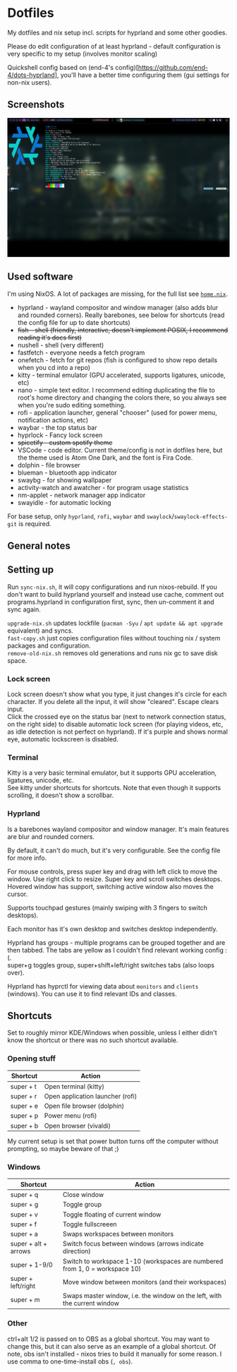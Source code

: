 # Dotfiles

My dotfiles and nix setup incl. scripts for hyprland and some other goodies.

Please do edit configuration of at least hyprland - default configuration is very specific to my setup (involves monitor scaling)

Quickshell config based on (end-4's config)[https://github.com/end-4/dots-hyprland], you'll have a better time configuring them (gui settings for non-nix users).

## Screenshots

![](./screenshots/kitty.png)

## Used software

I'm using NixOS. A lot of packages are missing, for the full list see [`home.nix`](./home.nix).

- hyprland - wayland compositor and window manager (also adds blur and rounded corners). Really barebones, see below for shortcuts (read the config file for up to date shortcuts)
- ~~fish - shell (friendly, interactive, doesn't implement POSIX, I recommend reading it's docs first)~~
- nushell - shell (very different)
- fastfetch - everyone needs a fetch program
- onefetch - fetch for git repos (fish is configured to show repo details when you cd into a repo)
- kitty - terminal emulator (GPU accelerated, supports ligatures, unicode, etc)
- nano - simple text editor. I recommend editing duplicating the file to root's home directory and changing the colors there, so you always see when you're sudo editing something.
- rofi - application launcher, general "chooser" (used for power menu, notification actions, etc)
- waybar - the top status bar
- hyprlock - Fancy lock screen
- ~~spicetify - custom spotify theme~~
- VSCode - code editor. Current theme/config is not in dotfiles here, but the theme used is Atom One Dark, and the font is Fira Code.
- dolphin - file browser
- blueman - bluetooth app indicator
- swaybg - for showing wallpaper
- activity-watch and awatcher - for program usage statistics
- nm-applet - network manager app indicator
- swayidle - for automatic locking

For base setup, only `hyprland`, `rofi`, `waybar` and `swaylock`/`swaylock-effects-git` is required.

## General notes

## Setting up

Run `sync-nix.sh`, it will copy configurations and run nixos-rebuild.
If you don't want to build hyprland yourself and instead use cache, comment out programs.hyprland in configuration first, sync, then un-comment it and sync again.

`upgrade-nix.sh` updates lockfile (`pacman -Syu` / `apt update && apt upgrade` equivalent) and syncs.  
`fast-copy.sh` just copies configuration files without touching nix / system packages and configuration.  
`remove-old-nix.sh` removes old generations and runs nix gc to save disk space.

### Lock screen

Lock screen doesn't show what you type, it just changes it's circle for each character. If you delete all the input, it will show "cleared". Escape clears input.  
Click the crossed eye on the status bar (next to network connection status, on the right side) to disable automatic lock screen (for playing videos, etc, as idle detection is not perfect on hyprland). If it's purple and shows normal eye, automatic lockscreen is disabled.

### Terminal

Kitty is a very basic terminal emulator, but it supports GPU acceleration, ligatures, unicode, etc.  
See kitty under shortcuts for shortcuts. Note that even though it supports scrolling, it doesn't show a scrollbar.

### Hyprland

Is a barebones wayland compositor and window manager. It's main features are blur and rounded corners.

By default, it can't do much, but it's very configurable. See the config file for more info.

For mouse controls, press super key and drag with left click to move the window. Use right click to resize. Super key and scroll switches desktops.  
Hovered window has support, switching active window also moves the cursor.

Supports touchpad gestures (mainly swiping with 3 fingers to switch desktops).

Each monitor has it's own desktop and switches desktop independently.

Hyprland has groups - multiple programs can be grouped together and are then tabbed. The tabs are yellow as I couldn't find relevant working config :(.  
super+g toggles group, super+shift+left/right switches tabs (also loops over).

Hyprland has hyprctl for viewing data about `monitors` and `clients` (windows). You can use it to find relevant IDs and classes.

## Shortcuts

Set to roughly mirror KDE/Windows when possible, unless I either didn't know the shortcut or there was no such shortcut available.

### Opening stuff

| Shortcut | Action |
| --- | --- |
| super + t | Open terminal (kitty) |
| super + r | Open application launcher (rofi) |
| super + e | Open file browser (dolphin) |
| super + p | Power menu (rofi) |
| super + b | Open browser (vivaldi) |

My current setup is set that power button turns off the computer without prompting, so maybe beware of that ;)

### Windows

| Shortcut | Action |
| --- | --- |
| super + q | Close window |
| super + g | Toggle group |
| super + v | Toggle floating of current window |
| super + f | Toggle fullscreeen |
| super + a | Swaps workspaces between monitors |
| super + alt + arrows | Switch focus between windows (arrows indicate direction) |
| super + 1-9/0 | Switch to workspace 1-10 (workspaces are numbered from 1, 0 = workspace 10) |
| super + left/right | Move window between monitors (and their workspaces) |
| super + m | Swaps master window, i.e. the window on the left, with the current window |

### Other

ctrl+alt 1/2 is passed on to OBS as a global shortcut. You may want to change this, but it can also serve as an example of a global shortcut.
Of note, obs isn't installed - nixos tries to build it manually for some reason. I use comma to one-time-install obs (`, obs`).